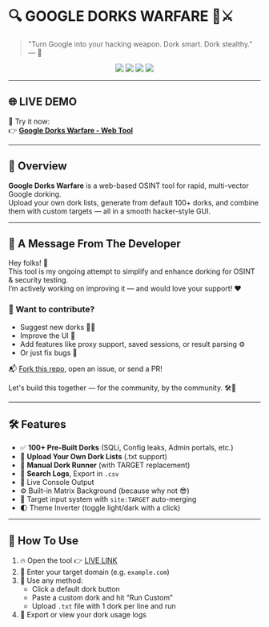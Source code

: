 
# 🔍 GOOGLE DORKS WARFARE 🧠⚔️

> "Turn Google into your hacking weapon. Dork smart. Dork stealthy." — 🦅

<p align="center">
  <img src="https://img.shields.io/badge/License-MIT-green.svg" />
  
  <img src="https://img.shields.io/github/stars/mr-binu-bb/Google-Dorks-Warfare?style=social" />
  
  <img src="https://img.shields.io/github/forks/mr-binu-bb/Google-Dorks-Warfare?style=social" />
  
  <img src="https://img.shields.io/github/last-commit/mr-binu-bb/Google-Dorks-Warfare" />
  

  
</p>

---

## 🌐 LIVE DEMO

🚀 Try it now:  
👉 [**Google Dorks Warfare - Web Tool**](https://mr-binu-bb.github.io/Google-Dorks-Warfare/)

---

## 🚀 Overview

**Google Dorks Warfare** is a web-based OSINT tool for rapid, multi-vector Google dorking.  
Upload your own dork lists, generate from default 100+ dorks, and combine them with custom targets — all in a smooth hacker-style GUI.

---

## 💬 A Message From The Developer

Hey folks! 👋  
This tool is my ongoing attempt to simplify and enhance dorking for OSINT & security testing.  
I’m actively working on improving it — and would love your support! ❤️

### 🙌 Want to contribute?

- Suggest new dorks 🕵️‍♂️  
- Improve the UI 🎨  
- Add features like proxy support, saved sessions, or result parsing ⚙️  
- Or just fix bugs 🐛  

📬 [Fork this repo](https://github.com/mr-binu-bb/Google-Dorks-Warfare), open an issue, or send a PR!

Let's build this together — for the community, by the community. 🛠️🦅

---

## 🛠️ Features

- ✅ **100+ Pre-Built Dorks** (SQLi, Config leaks, Admin portals, etc.)
- 📁 **Upload Your Own Dork Lists** (.txt support)
- 🧠 **Manual Dork Runner** (with TARGET replacement)
- 🧾 **Search Logs**, Export in `.csv`
- 🧬 Live Console Output
- ⚙️ Built-in Matrix Background (because why not 😎)
- 🎯 Target input system with `site:TARGET` auto-merging
- 🌓 Theme Inverter (toggle light/dark with a click)

---

## 🧩 How To Use

1. 🔥 Open the tool 👉 [LIVE LINK](https://mr-binu-bb.github.io/Google-Dorks-Warfare/)
2. 🎯 Enter your target domain (e.g. `example.com`)
3. 🧠 Use any method:
   - Click a default dork button
   - Paste a custom dork and hit “Run Custom”
   - Upload `.txt` file with 1 dork per line and run
4. 📁 Export or view your dork usage logs


